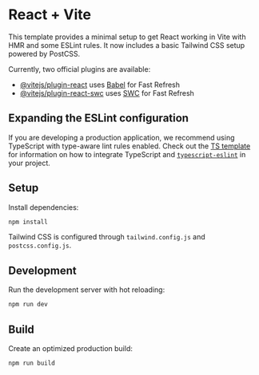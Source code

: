# React + Vite

This template provides a minimal setup to get React working in Vite with HMR and some ESLint rules. It now includes a basic Tailwind CSS setup powered by PostCSS.

Currently, two official plugins are available:

- [@vitejs/plugin-react](https://github.com/vitejs/vite-plugin-react/blob/main/packages/plugin-react) uses [Babel](https://babeljs.io/) for Fast Refresh
- [@vitejs/plugin-react-swc](https://github.com/vitejs/vite-plugin-react/blob/main/packages/plugin-react-swc) uses [SWC](https://swc.rs/) for Fast Refresh

## Expanding the ESLint configuration

If you are developing a production application, we recommend using TypeScript with type-aware lint rules enabled. Check out the [TS template](https://github.com/vitejs/vite/tree/main/packages/create-vite/template-react-ts) for information on how to integrate TypeScript and [`typescript-eslint`](https://typescript-eslint.io) in your project.

## Setup

Install dependencies:

```bash
npm install
```

Tailwind CSS is configured through `tailwind.config.js` and `postcss.config.js`.

## Development

Run the development server with hot reloading:

```bash
npm run dev
```

## Build

Create an optimized production build:

```bash
npm run build
```

